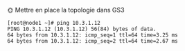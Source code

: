 
🌞 Mettre en place la topologie dans GS3

```
[root@node1 ~]# ping 10.3.1.12
PING 10.3.1.12 (10.3.1.12) 56(84) bytes of data.
64 bytes from 10.3.1.12: icmp_seq=1 ttl=64 time=3.25 ms
64 bytes from 10.3.1.12: icmp_seq=2 ttl=64 time=2.67 ms
```
